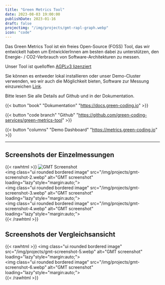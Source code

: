 ```yaml
---
title: "Green Metrics Tool"
date: 2023-08-03 19:00:00
publishDate: 2023-01-16
draft: false
projectimg: "/img/projects/gmt-rapl-graph.webp"
icon: "code"
---
```


Das Green Metrics Tool ist ein freies Open-Source (FOSS) Tool, das wir entwickelt haben um EntwicklerInnen am besten dabei zu unterstützen, den Energie- / CO2-Verbrauch von Software-Architekturen zu messen.

Unser Tool ist quelloffen [AGPLv3 lizenziert](https://github.com/green-coding-services/green-metrics-tool/blob/main/LICENSE)

Sie können es entweder lokal installieren oder unser Demo-Cluster verwenden, wo wir auch die Möglichkeit bieten, Software zur Messung einzureichen [Link](https://metrics.green-coding.io/request.html).

Bitte lesen Sie alle Details auf Github und in der Dokumentation.

{{< button "book" "Dokumentation" "https://docs.green-coding.io" >}}

{{< button "code branch" "Github" "https://github.com/green-coding-services/green-metrics-tool" >}}

{{< button "columns" "Demo Dashboard" "https://metrics.green-coding.io" >}}

---

## Screenshots der Einzelmessungen

{{< rawhtml >}}
<img class="ui rounded bordered image" src="/img/projects/gmt-screenshot-1.webp" alt="GMT Screenshot" loading="lazy" style="margin:auto;">
<br>
<img class="ui rounded bordered image" src="/img/projects/gmt-screenshot-2.webp" alt="GMT screenshot" loading="lazy"style="margin:auto;">
<br>
<img class="ui rounded bordered image" src="/img/projects/gmt-screenshot-3.webp" alt="GMT screenshot" loading="lazy"style="margin:auto;">
<br>
<img class="ui rounded bordered image" src="/img/projects/gmt-screenshot-4.webp" alt="GMT screenshot" loading="lazy"style="margin:auto;">
<br>
{{< /rawhtml >}}

## Screenshots der Vergleichsansicht
{{< rawhtml >}}
<img class="ui rounded bordered image" src="/img/projects/gmt-screenshot-5.webp" alt="GMT screenshot" loading="lazy"style="margin:auto;">
<br>
<img class="ui rounded bordered image" src="/img/projects/gmt-screenshot-6.webp" alt="GMT screenshot" loading="lazy"style="margin:auto;">
<br>
{{< /rawhtml >}}
